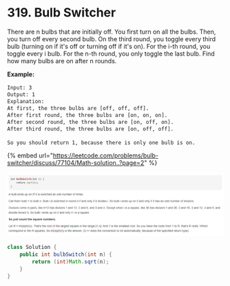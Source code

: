 # 319. Bulb Switcher



There are n bulbs that are initially off. You first turn on all the bulbs. Then, you turn off every second bulb. On the third round, you toggle every third bulb \(turning on if it's off or turning off if it's on\). For the i-th round, you toggle every i bulb. For the n-th round, you only toggle the last bulb. Find how many bulbs are on after n rounds.

**Example:**

```text
Input: 3
Output: 1 
Explanation: 
At first, the three bulbs are [off, off, off].
After first round, the three bulbs are [on, on, on].
After second round, the three bulbs are [on, off, on].
After third round, the three bulbs are [on, off, off]. 

So you should return 1, because there is only one bulb is on.
```

{% embed url="https://leetcode.com/problems/bulb-switcher/discuss/77104/Math-solution..?page=2" %}

![](../.gitbook/assets/image%20%286%29.png)

```java
class Solution {
    public int bulbSwitch(int n) {
        return (int)Math.sqrt(n);
    }
}
```

